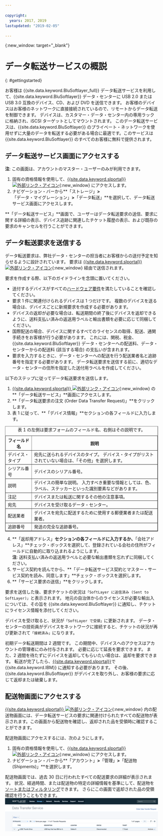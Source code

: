 ```yaml
---

copyright:
  years: 2017, 2019
lastupdated: "2019-02-05"

---
```

{:new_window: target="_blank"}

# データ転送サービスの概説
{: #gettingstarted}

お客様は {{site.data.keyword.BluSoftlayer_full}} データ転送サービスを利用して、{{site.data.keyword.BluSoftlayer}} データ・センターに USB 2.0 または USB 3.0 互換のデバイス、CD、および DVD を送信できます。 お客様のデバイスはお客様のネットワークに直接接続されているので、リモートからデータ転送を制御できます。 デバイスは、カスタマー・データ・センター内の専用ラックに格納され、iSCSI ターゲットとしてマウントされます。 このデータ転送サービスは、{{site.data.keyword.BluSoftlayer}} のプライベート・ネットワークを使用せずに大量のデータを転送する必要がある場合に最適です。このサービスは {{site.data.keyword.BluSoftlayer}} のすべてのお客様に無料で提供されます。

## データ転送サービス画面にアクセスする

**注**: この画面は、アカウントのマスター・ユーザーのみが利用できます。

1. 固有の資格情報を使用して、[{{site.data.keyword.slportal}} ![外部リンク・アイコン](../../icons/launch-glyph.svg "外部リンク・アイコン")](https://control.softlayer.com/){:new_window} にアクセスします。
2. ナビゲーション・バーから**「ストレージ」**>**「データ・マイグレーション」**>**「データ転送」**を選択して、データ転送サービス画面にアクセスします。 <br/>

**「データ転送サービス」**画面で、ユーザーはデータ転送要求の送信、要求に関する詳細の表示、デバイス追跡に関連したチケット履歴の表示、および既存の要求のキャンセルを行うことができます。

## データ転送要求を送信する

データ転送要求は、弊社データ・センターの担当者にお客様からの送付予定を知らせるように設計されています。 要求は [{{site.data.keyword.slportal}} ![外部リンク・アイコン](../../icons/launch-glyph.svg "外部リンク・アイコン")](https://control.softlayer.com/){:new_window} 経由で送信されます。

要求を作成する際、以下のガイドラインを念頭に置いてください。

- 送付するデバイスがすべての[ハードウェア要件](/docs/infrastructure/DataTransferService/data-transfer-service-faq.html)を満たしていることを確認してください。
- 要求 1 件に関連付けられるデバイスは 1 つだけです。 複数のデバイスを送る場合は、デバイスごとに新規要求を作成する必要があります。
- デバイスの返却が必要な場合は、転送期間の終了後にデバイスを返却できるように、送料支払い済みの返送用ラベルと輸出書類を必要に応じて同梱してください。
- 国際配送の場合、デバイスに関するすべてのライセンスの取得、配送、通関手続きをお客様が行う必要があります。 これには、関税、税金、{{site.data.keyword.BluSoftlayer}} データ・センターへの配送料、データ・センターからの配送料 (該当する場合) の支払いが含まれます。
- 要求を入力するときに、データ・センターへの配送を行う配送業者名と追跡番号を指定する必要があります。  データ転送要求を送信する前に、適切なデータ・センターの住所を指定した送付用ラベルを作成してください。

以下のステップに従ってデータ転送要求を送信します。

1. [{{site.data.keyword.slportal}} ![外部リンク・アイコン](../../icons/launch-glyph.svg "外部リンク・アイコン")](https://control.softlayer.com/){:new_window} の**「データ転送サービス」**画面にアクセスします。
2. **「データ転送要求の注文 (Order Data Transfer Request)」**をクリックします。
3. 表 1 に従って、**「デバイス情報」**セクションの各フィールドに入力します。
<table border="1">
<caption>表 1 の左側は要求フォームのフィールド名、右側はその説明です。</caption>
 <tr><th>フィールド名</th><th>説明</th></tr>
 <tr><td>デバイス・タイプ</td><td>宛先に送られるデバイスのタイプ。 デバイス・タイプがリストされていない場合は、「その他」を選択します。</td></tr>
 <tr><td>シリアル番号</td><td> デバイスのシリアル番号。</td></tr><tr><td>説明</td><td>デバイスの簡単な説明。 入力すべき重要な情報としては、色、ラベル、ステッカーといった識別要素などがあります。</td></tr>
 <tr><td>注記</td><td>デバイスまたは転送に関するその他の注意事項。</td></tr><tr><td>宛先</td><td>デバイスを受け取るデータ・センター。</td></tr>
 <tr><td>配送業者</td><td>デバイスを宛先に配送するために使用する郵便業者または配送業者。</td></tr>
 <tr><td>追跡番号</td><td>発送の完全な追跡番号。</td></tr>
 </table>

4. **「返却用アドレス」**セクションの各フィールドに入力するか、**「会社アドレス」**チェック・ボックスを選択して、登録されている会社の住所がフィールドに自動的に取り込まれるようにします。 <br/> **注**: 送料支払い済みの返送用ラベルと必要な輸出書類を忘れずに同梱してください。
5. サービス契約を読んでから、**「データ転送サービス契約とマスター・サービス契約を読み、同意します」**チェック・ボックスを選択します。
6. **「サービス要求の送信」**をクリックします。

要求を送信した後、要求チケットの状況は`「SoftLayer に送信済み (Sent to SoftLayer)」`と表示されます。 地元の自治体からのライセンスが必要な輸出入については、その旨を {{site.data.keyword.BluSoftlayer}} に通知し、チケットにライセンス情報を添付してください。

デバイスを受け取ると、状況が`「SoftLayer で受領」`に更新されます。 データ・センターの技術員がデバイスをネットワークに接続すると、チケットの状況が再び更新されて`「接続済み」`になります。

初期データ転送期間は 2 週間です。 この期間中、デバイスへのアクセスはアカウントの管理者にのみ付与されます。 必要に応じて延長を要求できます。 また、2 週間を待たずにデバイスを返却してもらいたい場合は、返却を要求できます。 転送が完了したら、[{{site.data.keyword.slportal}}](https://control.softlayer.com/)で {{site.data.keyword.IBM}} に通知する必要があります。 その後、{{site.data.keyword.BluSoftlayer}} がデバイスを取り外し、お客様の要求に応じて返却または破棄します。


## 配送物画面にアクセスする

[{{site.data.keyword.slportal}} ![外部リンク・アイコン](../../icons/launch-glyph.svg "外部リンク・アイコン")](https://control.softlayer.com/){:new_window} 内の配送物画面には、データ転送サービスの要求に関連付けられたすべての配送物が表示されます。この画面から配送物を確認し、返却された品を受領時に確認することができます。

配送物画面にアクセスするには、次のようにします。

1. 固有の資格情報を使用して、[{{site.data.keyword.slportal}} ![外部リンク・アイコン](../../icons/launch-glyph.svg "外部リンク・アイコン")](https://control.softlayer.com/){:new_window} にアクセスします。
2. ナビゲーション・バーから**「アカウント」**>**「管理」**>**「配送物 (Shipments)」**を選択します。

配送物画面では、過去 30 日に行われたすべての配送要求の詳細が表示されます。 状況、経過時間、または配送物の特定の詳細情報を基準にして、配送物を[ソートまたはフィルタリング](sort-or-filter-shipments-list.html)できます。 さらにこの画面で返却された品の受領確認を行うこともできます。![配送物画面](/images/DTSShipmentScreen1.png)
